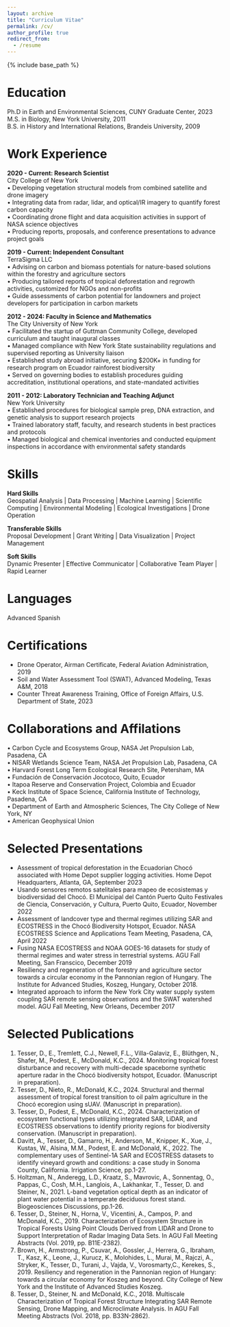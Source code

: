 ```yaml
---
layout: archive
title: "Curriculum Vitae"
permalink: /cv/
author_profile: true
redirect_from:
  - /resume
---
```


{% include base_path %}


Education
======
Ph.D in Earth and Environmental Sciences, CUNY Graduate Center, 2023<br>
M.S. in Biology, New York University, 2011<br>
B.S. in History and International Relations, Brandeis University, 2009


Work Experience
======
__2020 - Current: Research Scientist__<br>
City College of New York<br>
• Developing vegetation structural models from combined satellite and drone imagery<br>
• Integrating data from radar, lidar, and optical/IR imagery to quantify forest carbon capacity<br>
• Coordinating drone flight and data acquisition activities in support of NASA science objectives<br>
• Producing reports, proposals, and conference presentations to advance project goals

__2019 - Current: Independent Consultant__<br>
TerraSigma LLC<br>
• Advising on carbon and biomass potentials for nature-based solutions within the forestry and agriculture sectors<br>
• Producing tailored reports of tropical deforestation and regrowth activities, customized for NGOs and non-profits<br>
• Guide assessments of carbon potential for landowners and project developers for participation in carbon markets

__2012 - 2024: Faculty in Science and Mathematics__<br>
The City University of New York<br>
• Facilitated the startup of Guttman Community College, developed curriculum and taught inaugural classes<br>
• Managed compliance with New York State sustainability regulations and supervised reporting as University liaison<br>
• Established study abroad initiative, securing $200K+ in funding for research program on Ecuador rainforest biodiversity<br>
• Served on governing bodies to establish procedures guiding accreditation, institutional operations, and state-mandated activities

__2011 - 2012: Laboratory Technician and Teaching Adjunct__<br>
New York University<br>
• Established procedures for biological sample prep, DNA extraction, and genetic analysis to support research projects<br>
• Trained laboratory staff, faculty, and research students in best practices and protocols<br>
• Managed biological and chemical inventories and conducted equipment inspections in accordance
with environmental safety standards


Skills
======
__Hard Skills__<br>
Geospatial Analysis | Data Processing | Machine Learning | Scientific Computing | Environmental
Modeling | Ecological Investigations | Drone Operation<br>

__Transferable Skills__<br>
Proposal Development | Grant Writing | Data Visualization | Project Management<br>

__Soft Skills__<br>
Dynamic Presenter | Effective Communicator | Collaborative Team Player | Rapid Learner<br>


Languages
======
Advanced Spanish


Certifications
======
* Drone Operator, Airman Certificate, Federal Aviation Administration, 2019<br>
* Soil and Water Assessment Tool (SWAT), Advanced Modeling, Texas A&M, 2018<br>
* Counter Threat Awareness Training, Office of Foreign Affairs, U.S. Department of State, 2023


Collaborations and Affilations
======
• Carbon Cycle and Ecosystems Group, NASA Jet Propulsion Lab, Pasadena, CA<br>
• NISAR Wetlands Science Team, NASA Jet Propulsion Lab, Pasadena, CA<br>
• Harvard Forest Long Term Ecological Research Site, Petersham, MA<br>
• Fundación de Conservación Jocotoco, Quito, Ecuador<br>
• Itapoa Reserve and Conservation Project, Colombia and Ecuador<br>
• Keck Institute of Space Science, California Institute of Technology, Pasadena, CA<br>
• Department of Earth and Atmospheric Sciences, The City College of New York, NY<br>
• American Geophysical Union<br>

  
Selected Presentations
======
* Assessment of tropical deforestation in the Ecuadorian Chocó associated with Home Depot supplier logging activities. Home Depot Headquarters, Atlanta, GA, September 2023<br>
* Usando sensores remotos satelitales para mapeo de ecosistemas y biodiversidad del Chocó. El
Municipal del Cantón Puerto Quito Festivales de Ciencia, Conservación, y Cultura, Puerto Quito, Ecuador, November 2022<br>
* Assessment of landcover type and thermal regimes utilizing SAR and ECOSTRESS in the Chocó Biodiversity Hotspot, Ecuador. NASA ECOSTRESS Science and Applications Team Meeting, Pasadena, CA, April 2022<br>
* Fusing NASA ECOSTRESS and NOAA GOES-16 datasets for study of thermal regimes and water stress in terrestrial systems. AGU Fall Meeting, San Franscico, December 2019<br>
* Resiliency and regeneration of the forestry and agriculture sector towards a circular economy in the Pannonian region of Hungary. The Institute for Advanced Studies, Koszeg, Hungary, October 2018.<br>
* Integrated approach to inform the New York City water supply system coupling SAR remote sensing observations and the SWAT watershed model. AGU Fall Meeting, New Orleans, December 2017<br>

  
  
  
Selected Publications
======
1. Tesser, D., E., Tremlett, C.J., Newell, F.L., Villa-Galaviz, E., Blüthgen, N., Shafer, M., Podest, E., McDonald, K.C., 2024. Monitoring tropical forest disturbance and recovery with multi-decade spaceborne synthetic aperture radar in the Chocó biodiversity hotspot, Ecuador. (Manuscript in preparation). 
2. Tesser, D., Nieto, R., McDonald, K.C., 2024. Structural and thermal assessment of tropical forest transition to oil palm agriculture in the Chocó ecoregion using sUAV. (Manuscript in preparation). 
3. Tesser, D., Podest, E., McDonald, K.C., 2024. Characterization of ecosystem functional types utilizing integrated SAR, LiDAR, and ECOSTRESS observations to identify priority regions for biodiversity conservation. (Manuscript in preparation). 
4. Davitt, A., Tesser, D., Gamarro, H., Anderson, M., Knipper, K., Xue, J., Kustas, W., Alsina, M.M., Podest, E. and McDonald, K., 2022. The complementary uses of Sentinel-1A SAR and ECOSTRESS datasets to identify vineyard growth and conditions: a case study in Sonoma County, California. Irrigation Science, pp.1-27.
5. Holtzman, N., Anderegg, L.D., Kraatz, S., Mavrovic, A., Sonnentag, O., Pappas, C., Cosh, M.H., Langlois, A., Lakhankar, T., Tesser, D. and Steiner, N., 2021. L-band vegetation optical depth as an indicator of plant water potential in a temperate deciduous forest stand. Biogeosciences Discussions, pp.1-26.
6. Tesser, D., Steiner, N., Horna, V., Vicentini, A., Campos, P. and McDonald, K.C., 2019. Characterization of Ecosystem Structure in Tropical Forests Using Point Clouds Derived from LIDAR and Drone to Support Interpretation of Radar Imaging Data Sets. In AGU Fall Meeting Abstracts (Vol. 2019, pp. B11E-2382).
7. Brown, H., Armstrong, P., Csuvar, A., Gossler, J., Herrera, G., Ibraham, T., Kasz, K., Leone, J., Kurucz, K., Molohides, L., Murai, M., Rajczi, A., Stryker, K., Tesser, D., Turani, J., Vajda, V., Vorosmarty,C., Kerekes, S., 2019. Resiliency and regeneration in the Pannonian region of Hungary: towards a circular economy for Koszeg and beyond. City College of New York and the Institute of Advanced Studies Koszeg.
8. Tesser, D., Steiner, N. and McDonald, K.C., 2018. Multiscale Characterization of Tropical Forest Structure Integrating SAR Remote Sensing, Drone Mapping, and Microclimate Analysis. In AGU Fall Meeting Abstracts (Vol. 2018, pp. B33N-2862).


